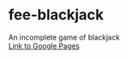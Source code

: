 # fee-blackjack
An incomplete game of blackjack  
[Link to Google Pages](https://mbp469.github.io/fee-blackjack/)
